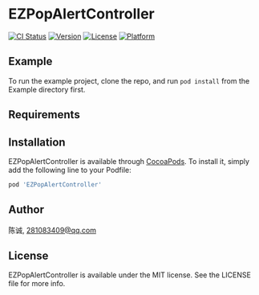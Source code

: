# EZPopAlertController

[![CI Status](https://img.shields.io/travis/陈诚/EZPopAlertController.svg?style=flat)](https://travis-ci.org/陈诚/EZPopAlertController)
[![Version](https://img.shields.io/cocoapods/v/EZPopAlertController.svg?style=flat)](https://cocoapods.org/pods/EZPopAlertController)
[![License](https://img.shields.io/cocoapods/l/EZPopAlertController.svg?style=flat)](https://cocoapods.org/pods/EZPopAlertController)
[![Platform](https://img.shields.io/cocoapods/p/EZPopAlertController.svg?style=flat)](https://cocoapods.org/pods/EZPopAlertController)

## Example

To run the example project, clone the repo, and run `pod install` from the Example directory first.

## Requirements

## Installation

EZPopAlertController is available through [CocoaPods](https://cocoapods.org). To install
it, simply add the following line to your Podfile:

```ruby
pod 'EZPopAlertController'
```

## Author

陈诚, 281083409@qq.com

## License

EZPopAlertController is available under the MIT license. See the LICENSE file for more info.

